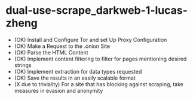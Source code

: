 # dual-use-scrape_darkweb-1-lucas-zheng

- (OK) Install and Configure Tor and set Up Proxy Configuration
- (OK) Make a Request to the .onion Site
- (OK) Parse the HTML Content
- (OK) Implement content filtering to filter for pages mentioning desired strings
- (OK) Implement extraction for data types requested
- (OK) Save the results in an easily scalable format
- (X due to triviality) For a site that has blocking against scraping, take measures in evasion and anonymity
